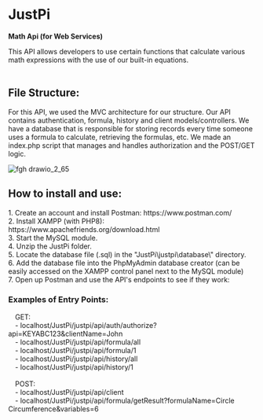 # JustPi
<b>Math Api (for Web Services)</b></br>

This API allows developers to use certain functions that calculate various math expressions with the use of our built-in equations. </br></br>

<h2>File Structure:</h2>

For this API, we used the MVC architecture for our structure. Our API contains authentication, formula, history and client models/controllers. 
We have a database that is responsible for storing records every time someone uses a formula to calculate, retrieving the formulas, etc. 
We made an index.php script that manages and handles authorization and the POST/GET logic.

![fgh drawio_2_65](https://user-images.githubusercontent.com/54519892/146440711-45688aba-0101-4471-acad-649f86066f74.png)


<h2>How to install and use:</h2>
1.  Create an account and install Postman: https://www.postman.com/ </br>
2.  Install XAMPP (with PHP8): https://www.apachefriends.org/download.html </br>
3.  Start the MySQL module. </br>
4.  Unzip the JustPi folder. </br>
5.  Locate the database file (.sql) in the "JustPi\justpi\database\" directory. </br>
6.  Add the database file into the PhpMyAdmin database creator (can be easily accessed on the XAMPP control panel next to the MySQL module) </br>
7.  Open up Postman and use the API's endpoints to see if they work:
     &emsp;<h3>Examples of Entry Points:</h3>
      &emsp;GET: </br>
        &emsp;- localhost/JustPi/justpi/api/auth/authorize?api=KEYABC123&clientName=John </br>
        &emsp;- localhost/JustPi/justpi/api/formula/all </br>
        &emsp;- localhost/JustPi/justpi/api/formula/1 </br>
        &emsp;- localhost/JustPi/justpi/api/history/all </br>
        &emsp;- localhost/JustPi/justpi/api/history/1 </br></br>
      &emsp;POST: </br>
        &emsp;- localhost/JustPi/justpi/api/client </br>
        &emsp;- localhost/JustPi/justpi/api/formula/getResult?formulaName=Circle Circumference&variables=6 </br>
